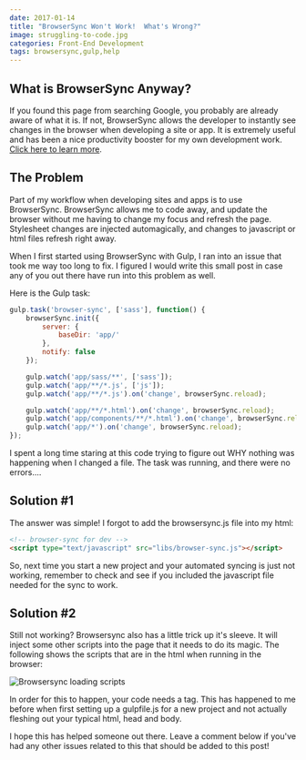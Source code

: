 ```yaml
---
date: 2017-01-14
title: "BrowserSync Won't Work!  What's Wrong?"
image: struggling-to-code.jpg
categories: Front-End Development
tags: browsersync,gulp,help
---
```


## What is BrowserSync Anyway?

If you found this page from searching Google, you probably are already aware of what it is.  If not, BrowserSync allows the developer to instantly see changes in the browser when developing a site or app.  It is extremely useful and has been a nice productivity booster for my own development work.  [Click here to learn more](https://browsersync.io/).

## The Problem

Part of my workflow when developing sites and apps is to use BrowserSync.  BrowserSync allows me to code away, and update the browser without me having to change my focus and refresh the page.  Stylesheet changes are injected automagically, and changes to javascript or html files refresh right away.

When I first started using BrowserSync with Gulp, I ran into an issue that took me way too long to fix.  I figured I would write this small post in case any of you out there have run into this problem as well.

Here is the Gulp task:

```javascript
gulp.task('browser-sync', ['sass'], function() {
    browserSync.init({
        server: {
            baseDir: 'app/'
        },
        notify: false
    });

    gulp.watch('app/sass/**', ['sass']);
    gulp.watch('app/**/*.js', ['js']);
    gulp.watch('app/**/*.js').on('change', browserSync.reload);

    gulp.watch('app/**/*.html').on('change', browserSync.reload);
    gulp.watch('app/components/**/*.html').on('change', browserSync.reload);
    gulp.watch('app/*').on('change', browserSync.reload);
});
```

I spent a long time staring at this code trying to figure out WHY nothing was happening when I changed a file.  The task was running, and there were no errors....

## Solution #1

The answer was simple!  I forgot to add the browsersync.js file into my html:

```html
<!-- browser-sync for dev -->
<script type="text/javascript" src="libs/browser-sync.js"></script>
```

So, next time you start a new project and your automated syncing is just not working, remember to check and see if you included the javascript file needed for the sync to work.

## Solution #2
Still not working?  Browsersync also has a little trick up it's sleeve.  It will inject some other scripts into the page that it needs to do its magic.  The following shows the scripts that are in the html when running in the browser:

![Browsersync loading scripts](/assets/images/browsersync.png)

In order for this to happen, your code needs a <body> tag.  This has happened to me before when first setting up a gulpfile.js for a new project and not actually fleshing out your typical html, head and body.

I hope this has helped someone out there.  Leave a comment below if you've had any other issues related to this that should be added to this post!